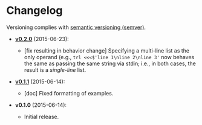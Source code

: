 # Changelog

Versioning complies with [semantic versioning (semver)](http://semver.org/).

<!-- NOTE: An entry template for a new version is automatically added each time `make version` is called. Fill in changes afterwards. -->

* **[v0.2.0](https://github.com/mklement0/trl/compare/v0.1.1...v0.2.0)** (2015-06-23):
  * [fix resulting in behavior change] Specifying a multi-line list as the only operand (e.g., `trl <<<$'line 1\nline 2\nline 3'` now behaves the same as passing the same string via stdin; i.e., in both cases, the result is a *single-line* list.

* **[v0.1.1](https://github.com/mklement0/trl/compare/v0.1.0...v0.1.1)** (2015-06-14):
  * [doc] Fixed formatting of examples.

* **v0.1.0** (2015-06-14):
  * Initial release.
